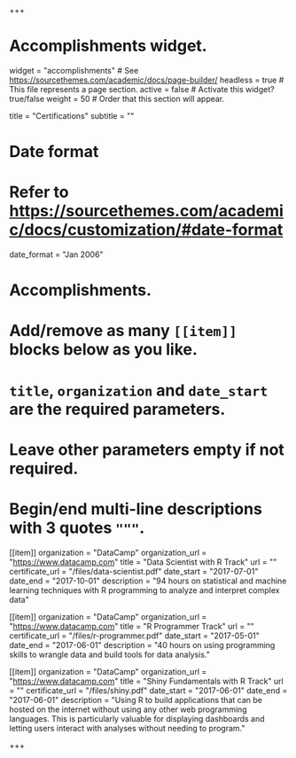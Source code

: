 +++
# Accomplishments widget.
widget = "accomplishments"  # See https://sourcethemes.com/academic/docs/page-builder/
headless = true  # This file represents a page section.
active = false  # Activate this widget? true/false
weight = 50  # Order that this section will appear.

title = "Certifications"
subtitle = ""

# Date format
#   Refer to https://sourcethemes.com/academic/docs/customization/#date-format
date_format = "Jan 2006"

# Accomplishments.
#   Add/remove as many `[[item]]` blocks below as you like.
#   `title`, `organization` and `date_start` are the required parameters.
#   Leave other parameters empty if not required.
#   Begin/end multi-line descriptions with 3 quotes `"""`.

[[item]]
  organization = "DataCamp"
  organization_url = "https://www.datacamp.com"
  title = "Data Scientist with R Track"
  url = ""
  certificate_url = "/files/data-scientist.pdf"
  date_start = "2017-07-01"
  date_end = "2017-10-01"
  description = "94 hours on statistical and machine learning techniques with R programming to analyze and interpret complex data"

[[item]]
  organization = "DataCamp"
  organization_url = "https://www.datacamp.com"
  title = "R Programmer Track"
  url = ""
  certificate_url = "/files/r-programmer.pdf"
  date_start = "2017-05-01"
  date_end = "2017-06-01"
  description = "40 hours on using programming skills to wrangle data and build tools for data analysis."
  
[[item]]
  organization = "DataCamp"
  organization_url = "https://www.datacamp.com"
  title = "Shiny Fundamentals with R Track"
  url = ""
  certificate_url = "/files/shiny.pdf"
  date_start = "2017-06-01"
  date_end = "2017-06-01"
  description = "Using R to build applications that can be hosted on the internet without using any other web programming languages. This is particularly valuable for displaying dashboards and letting users interact with analyses without needing to program."

+++
